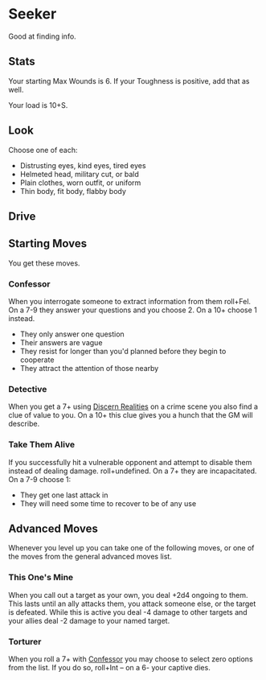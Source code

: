 <!-- Do NOT edit this file directly. It is compiled from pages in the "source" directory. -->
# <a class="anchor-from-text" id="seeker"></a>Seeker

Good at finding info.

## <a class="anchor-from-text" id="stats"></a>Stats

Your starting Max Wounds is 6\. If your Toughness is positive, add that as well.

Your load is 10+S.

## <a class="anchor-from-text" id="look"></a>Look

Choose one of each:

*   Distrusting eyes, kind eyes, tired eyes
*   Helmeted head, military cut, or bald
*   Plain clothes, worn outfit, or uniform
*   Thin body, fit body, flabby body

## <a class="anchor-from-text" id="drive"></a>Drive

## <a class="anchor-from-text" id="starting-moves"></a>Starting Moves

You get these moves.

### <a class="anchor-from-text" id="confessor"></a>Confessor

When you interrogate someone to extract information from them roll+Fel. On a 7-9 they answer your questions and you choose 2\. On a 10+ choose 1 instead.

*   They only answer one question
*   Their answers are vague
*   They resist for longer than you'd planned before they begin to cooperate
*   They attract the attention of those nearby

### <a class="anchor-from-text" id="detective"></a>Detective

When you get a 7+ using [Discern Realities](https://github.com/Vindexus/PoweredByHeresy/blob/master/game/github/basicmoves.md#discern-realities) on a crime scene you also find a clue of value to you. On a 10+ this clue gives you a hunch that the GM will describe.

### <a class="anchor-from-text" id="take-them-alive"></a>Take Them Alive

If you successfully hit a vulnerable opponent and attempt to disable them instead of dealing damage. roll+undefined. On a 7+ they are incapacitated. On a 7-9 choose 1:

*   They get one last attack in
*   They will need some time to recover to be of any use

## <a class="anchor-from-text" id="advanced-moves"></a>Advanced Moves

Whenever you level up you can take one of the following moves, or one of the moves from the general advanced moves list.

### <a class="anchor-from-text" id="this-ones-mine"></a>This One's Mine

When you call out a target as your own, you deal +2d4 ongoing to them. This lasts until an ally attacks them, you attack someone else, or the target is defeated. While this is active you deal -4 damage to other targets and your allies deal -2 damage to your named target.

### <a class="anchor-from-text" id="torturer"></a>Torturer

When you roll a 7+ with [Confessor](https://github.com/Vindexus/PoweredByHeresy/blob/master/game/github/basicmoves.md#confessor) you may choose to select zero options from the list. If you do so, roll+Int – on a 6- your captive dies.